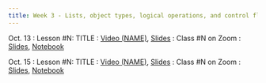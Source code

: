 ```yaml
---
title: Week 3 - Lists, object types, logical operations, and control flow (if statements, loops, list comprehensions)
---
```


Oct. 13
: Lesson #N: TITLE
  : [Video (NAME)](#), [Slides](#)
: Class #N on Zoom
  : [Slides](#), [Notebook](#)

Oct. 15
: Lesson #N: TITLE
  : [Video (NAME)](#), [Slides](#)
: Class #N on Zoom
  : [Slides](#), [Notebook](#)
